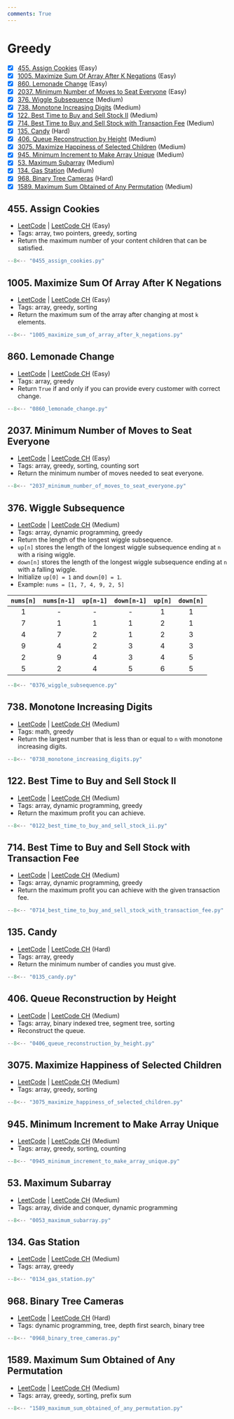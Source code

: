 ```yaml
---
comments: True
---
```


# Greedy

- [x] [455. Assign Cookies](https://leetcode.cn/problems/assign-cookies/) (Easy)
- [x] [1005. Maximize Sum Of Array After K Negations](https://leetcode.cn/problems/maximize-sum-of-array-after-k-negations/) (Easy)
- [x] [860. Lemonade Change](https://leetcode.cn/problems/lemonade-change/) (Easy)
- [x] [2037. Minimum Number of Moves to Seat Everyone](https://leetcode.cn/problems/minimum-number-of-moves-to-seat-everyone/) (Easy)
- [x] [376. Wiggle Subsequence](https://leetcode.cn/problems/wiggle-subsequence/) (Medium)
- [x] [738. Monotone Increasing Digits](https://leetcode.cn/problems/monotone-increasing-digits/) (Medium)
- [x] [122. Best Time to Buy and Sell Stock II](https://leetcode.cn/problems/best-time-to-buy-and-sell-stock-ii/) (Medium)
- [x] [714. Best Time to Buy and Sell Stock with Transaction Fee](https://leetcode.cn/problems/best-time-to-buy-and-sell-stock-with-transaction-fee/) (Medium)
- [x] [135. Candy](https://leetcode.cn/problems/candy/) (Hard)
- [x] [406. Queue Reconstruction by Height](https://leetcode.cn/problems/queue-reconstruction-by-height/) (Medium)
- [x] [3075. Maximize Happiness of Selected Children](https://leetcode.cn/problems/maximize-happiness-of-selected-children/) (Medium)
- [x] [945. Minimum Increment to Make Array Unique](https://leetcode.cn/problems/minimum-increment-to-make-array-unique/) (Medium)
- [x] [53. Maximum Subarray](https://leetcode.cn/problems/maximum-subarray/) (Medium)
- [x] [134. Gas Station](https://leetcode.cn/problems/gas-station/) (Medium)
- [x] [968. Binary Tree Cameras](https://leetcode.cn/problems/binary-tree-cameras/) (Hard)
- [x] [1589. Maximum Sum Obtained of Any Permutation](https://leetcode.cn/problems/maximum-sum-obtained-of-any-permutation/) (Medium)

## 455. Assign Cookies

-   [LeetCode](https://leetcode.com/problems/assign-cookies/) | [LeetCode CH](https://leetcode.cn/problems/assign-cookies/) (Easy)
-   Tags: array, two pointers, greedy, sorting
-   Return the maximum number of your content children that can be satisfied.

```python title="455. Assign Cookies - Python Solution"
--8<-- "0455_assign_cookies.py"
```

## 1005. Maximize Sum Of Array After K Negations

-   [LeetCode](https://leetcode.com/problems/maximize-sum-of-array-after-k-negations/) | [LeetCode CH](https://leetcode.cn/problems/maximize-sum-of-array-after-k-negations/) (Easy)
-   Tags: array, greedy, sorting
-   Return the maximum sum of the array after changing at most `k` elements.

```python title="1005. Maximize Sum Of Array After K Negations - Python Solution"
--8<-- "1005_maximize_sum_of_array_after_k_negations.py"
```

## 860. Lemonade Change

-   [LeetCode](https://leetcode.com/problems/lemonade-change/) | [LeetCode CH](https://leetcode.cn/problems/lemonade-change/) (Easy)
-   Tags: array, greedy
-   Return `True` if and only if you can provide every customer with correct change.

```python title="860. Lemonade Change - Python Solution"
--8<-- "0860_lemonade_change.py"
```

## 2037. Minimum Number of Moves to Seat Everyone

-   [LeetCode](https://leetcode.com/problems/minimum-number-of-moves-to-seat-everyone/) | [LeetCode CH](https://leetcode.cn/problems/minimum-number-of-moves-to-seat-everyone/) (Easy)
-   Tags: array, greedy, sorting, counting sort
-   Return the minimum number of moves needed to seat everyone.

```python title="2037. Minimum Number of Moves to Seat Everyone - Python Solution"
--8<-- "2037_minimum_number_of_moves_to_seat_everyone.py"
```

## 376. Wiggle Subsequence

-   [LeetCode](https://leetcode.com/problems/wiggle-subsequence/) | [LeetCode CH](https://leetcode.cn/problems/wiggle-subsequence/) (Medium)
-   Tags: array, dynamic programming, greedy
-   Return the length of the longest wiggle subsequence.
-   `up[n]` stores the length of the longest wiggle subsequence ending at `n` with a rising wiggle.
-   `down[n]` stores the length of the longest wiggle subsequence ending at `n` with a falling wiggle.
-   Initialize `up[0] = 1` and `down[0] = 1`.
-   Example: `nums = [1, 7, 4, 9, 2, 5]`

| `nums[n]` | `nums[n-1]` | `up[n-1]` | `down[n-1]` | `up[n]` | `down[n]` |
| :-------: | :---------: | :-------: | :---------: | :-----: | :-------: |
|     1     |      -      |     -     |      -      |    1    |     1     |
|     7     |      1      |     1     |      1      |    2    |     1     |
|     4     |      7      |     2     |      1      |    2    |     3     |
|     9     |      4      |     2     |      3      |    4    |     3     |
|     2     |      9      |     4     |      3      |    4    |     5     |
|     5     |      2      |     4     |      5      |    6    |     5     |

```python title="376. Wiggle Subsequence - Python Solution"
--8<-- "0376_wiggle_subsequence.py"
```

## 738. Monotone Increasing Digits

-   [LeetCode](https://leetcode.com/problems/monotone-increasing-digits/) | [LeetCode CH](https://leetcode.cn/problems/monotone-increasing-digits/) (Medium)
-   Tags: math, greedy
-   Return the largest number that is less than or equal to `n` with monotone increasing digits.

```python title="738. Monotone Increasing Digits - Python Solution"
--8<-- "0738_monotone_increasing_digits.py"
```

## 122. Best Time to Buy and Sell Stock II

-   [LeetCode](https://leetcode.com/problems/best-time-to-buy-and-sell-stock-ii/) | [LeetCode CH](https://leetcode.cn/problems/best-time-to-buy-and-sell-stock-ii/) (Medium)
-   Tags: array, dynamic programming, greedy
-   Return the maximum profit you can achieve.

```python title="122. Best Time to Buy and Sell Stock II - Python Solution"
--8<-- "0122_best_time_to_buy_and_sell_stock_ii.py"
```

## 714. Best Time to Buy and Sell Stock with Transaction Fee

-   [LeetCode](https://leetcode.com/problems/best-time-to-buy-and-sell-stock-with-transaction-fee/) | [LeetCode CH](https://leetcode.cn/problems/best-time-to-buy-and-sell-stock-with-transaction-fee/) (Medium)
-   Tags: array, dynamic programming, greedy
-   Return the maximum profit you can achieve with the given transaction fee.

```python title="714. Best Time to Buy and Sell Stock with Transaction Fee - Python Solution"
--8<-- "0714_best_time_to_buy_and_sell_stock_with_transaction_fee.py"
```

## 135. Candy

-   [LeetCode](https://leetcode.com/problems/candy/) | [LeetCode CH](https://leetcode.cn/problems/candy/) (Hard)
-   Tags: array, greedy
-   Return the minimum number of candies you must give.

```python title="135. Candy - Python Solution"
--8<-- "0135_candy.py"
```

## 406. Queue Reconstruction by Height

-   [LeetCode](https://leetcode.com/problems/queue-reconstruction-by-height/) | [LeetCode CH](https://leetcode.cn/problems/queue-reconstruction-by-height/) (Medium)
-   Tags: array, binary indexed tree, segment tree, sorting
-   Reconstruct the queue.

```python title="406. Queue Reconstruction by Height - Python Solution"
--8<-- "0406_queue_reconstruction_by_height.py"
```

## 3075. Maximize Happiness of Selected Children

-   [LeetCode](https://leetcode.com/problems/maximize-happiness-of-selected-children/) | [LeetCode CH](https://leetcode.cn/problems/maximize-happiness-of-selected-children/) (Medium)
-   Tags: array, greedy, sorting

```python title="3075. Maximize Happiness of Selected Children - Python Solution"
--8<-- "3075_maximize_happiness_of_selected_children.py"
```

## 945. Minimum Increment to Make Array Unique

-   [LeetCode](https://leetcode.com/problems/minimum-increment-to-make-array-unique/) | [LeetCode CH](https://leetcode.cn/problems/minimum-increment-to-make-array-unique/) (Medium)
-   Tags: array, greedy, sorting, counting

```python title="945. Minimum Increment to Make Array Unique - Python Solution"
--8<-- "0945_minimum_increment_to_make_array_unique.py"
```

## 53. Maximum Subarray

-   [LeetCode](https://leetcode.com/problems/maximum-subarray/) | [LeetCode CH](https://leetcode.cn/problems/maximum-subarray/) (Medium)
-   Tags: array, divide and conquer, dynamic programming

```python title="53. Maximum Subarray - Python Solution"
--8<-- "0053_maximum_subarray.py"
```

## 134. Gas Station

-   [LeetCode](https://leetcode.com/problems/gas-station/) | [LeetCode CH](https://leetcode.cn/problems/gas-station/) (Medium)
-   Tags: array, greedy

```python title="134. Gas Station - Python Solution"
--8<-- "0134_gas_station.py"
```

## 968. Binary Tree Cameras

-   [LeetCode](https://leetcode.com/problems/binary-tree-cameras/) | [LeetCode CH](https://leetcode.cn/problems/binary-tree-cameras/) (Hard)
-   Tags: dynamic programming, tree, depth first search, binary tree

```python title="968. Binary Tree Cameras - Python Solution"
--8<-- "0968_binary_tree_cameras.py"
```

## 1589. Maximum Sum Obtained of Any Permutation

-   [LeetCode](https://leetcode.com/problems/maximum-sum-obtained-of-any-permutation/) | [LeetCode CH](https://leetcode.cn/problems/maximum-sum-obtained-of-any-permutation/) (Medium)
-   Tags: array, greedy, sorting, prefix sum

```python title="1589. Maximum Sum Obtained of Any Permutation - Python Solution"
--8<-- "1589_maximum_sum_obtained_of_any_permutation.py"
```
